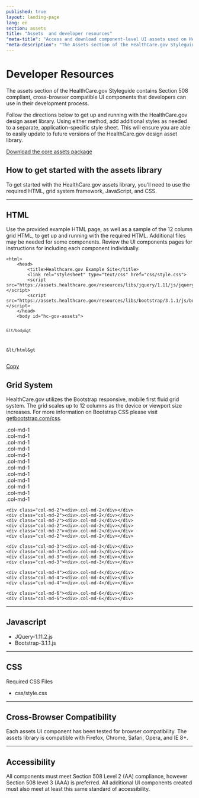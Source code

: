 ```yaml
---
published: true
layout: landing-page
lang: en
section: assets
title: "Assets  and developer resources"
"meta-title": "Access and download component-level UI assets used on HealthCare.gov"
"meta-description": "The Assets section of the HealthCare.gov Styleguide contains Section 508 compliant, cross-browser compatible UI components that developers can use in their development process."
---
```


# Developer Resources

<div class="intro">
The assets section of the HealthCare.gov Styleguide contains Section 508 compliant, cross-browser compatible UI components that developers can use in their development process.
</div>

<div class="hr"></div>

Follow the directions below to get up and running with the HealthCare.gov design asset library. Using either method, add additional styles as needed to a separate, application-specific style sheet. This will ensure you are able to easily update to future versions of the HealthCare.gov design asset library.

<a href="{{site.baseurl}}/downloads/styleguide.healthcare.gov-assets-components.zip" class="btn btn-green btn-lg btn-success">Download the core assets package </a>

## How to get started with the assets library

To get started with the HealthCare.gov assets library, you’ll need to use the required HTML, grid system framework, JavaScript, and CSS. 

* * *

## HTML

Use the provided example HTML page, as well as a sample of the 12 column grid HTML, to get up and running with the required HTML. Additional files may be needed for some components. Review the UI components pages for instructions for including each component individually.

<div class="code-wrapper">
<pre>
<code id="html-code">&lthtml&gt
	&lthead&gt
		&lttitle&gtHealthcare.gov Example Site&lt/title&gt
		&ltlink rel="stylesheet" type="text/css" href="css/style.css"&gt
	  	&ltscript src="https://assets.healthcare.gov/resources/libs/jquery/1.11/js/jquery.min.js"&gt&lt/script&gt
  		&ltscript src="https://assets.healthcare.gov/resources/libs/bootstrap/3.1.1/js/bootstrap.min.js"&gt&lt/script&gt
	&lt/head&gt
	&ltbody id="hc-gov-assets"&gt

	&lt/body&gt
&lt/html&gt
</code></pre>
<a href="" class="copy-button" title="Click to copy me." data-clipboard-target="html-code">Copy</a>
</div>

## Grid System

HealthCare.gov utilizes the Bootstrap responsive, mobile first fluid grid system. The grid scales up to 12 columns as the device or viewport size increases. For more information on Bootstrap CSS please visit [getbootstrap.com/css](getbootstrap.com/css).

<div class="grid-display clearfix">
	<div class="col-md-1"><div>.col-md-1</div></div>
	<div class="col-md-1"><div>.col-md-1</div></div>
	<div class="col-md-1"><div>.col-md-1</div></div>
	<div class="col-md-1"><div>.col-md-1</div></div>
	<div class="col-md-1"><div>.col-md-1</div></div>
	<div class="col-md-1"><div>.col-md-1</div></div>
	<div class="col-md-1"><div>.col-md-1</div></div>
	<div class="col-md-1"><div>.col-md-1</div></div>
	<div class="col-md-1"><div>.col-md-1</div></div>
	<div class="col-md-1"><div>.col-md-1</div></div>
	<div class="col-md-1"><div>.col-md-1</div></div>
	<div class="col-md-1"><div>.col-md-1</div></div>

	<div class="col-md-2"><div>.col-md-2</div></div>
	<div class="col-md-2"><div>.col-md-2</div></div>
	<div class="col-md-2"><div>.col-md-2</div></div>
	<div class="col-md-2"><div>.col-md-2</div></div>
	<div class="col-md-2"><div>.col-md-2</div></div>
	<div class="col-md-2"><div>.col-md-2</div></div>

	<div class="col-md-3"><div>.col-md-3</div></div>
	<div class="col-md-3"><div>.col-md-3</div></div>
	<div class="col-md-3"><div>.col-md-3</div></div>
	<div class="col-md-3"><div>.col-md-3</div></div>

	<div class="col-md-4"><div>.col-md-4</div></div>
	<div class="col-md-4"><div>.col-md-4</div></div>
	<div class="col-md-4"><div>.col-md-4</div></div>

	<div class="col-md-6"><div>.col-md-6</div></div>
	<div class="col-md-6"><div>.col-md-6</div></div>
</div>

* * *

## Javascript

- JQuery-1.11.2.js
- Bootstrap-3.1.1.js 

* * *

## CSS

Required CSS Files

- css/style.css

* * *

## Cross-Browser Compatibility

Each assets UI component has been tested for browser compatibility. The assets library is compatible with Firefox, Chrome, Safari, Opera, and IE 8+.

* * *

## Accessibility

All components must meet Section 508 Level 2 (AA) compliance, however Section 508 level 3 (AAA) is preferred.  All additional UI components created must also meet at least this same standard of accessibility.